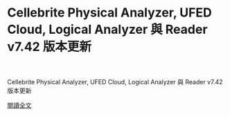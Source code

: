 # Cellebrite Physical Analyzer, UFED Cloud, Logical Analyzer 與 Reader v7.42 版本更新

<!--more-->
<!--24-->
<br><br/>
Cellebrite Physical Analyzer, UFED Cloud, Logical Analyzer 與 Reader v7.42 版本更新

[閱讀全文](https://www.kaotenforensic.com/cellebrite/product-releases/cellebrite-physical-analyzer-7-42-take-action-make-an-impact-save-lives/)
